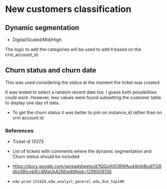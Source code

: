 # New customers classification

## Dynamic segmentation

- Digital/Scaled/Mid/High

The logic to add the categories will be used to add it based on the crm_account_id

## Churn status and churn date

This was used considering the status at the moment the ticket was created

It was tested to select a random recent date too. I guess both possibilities could work. However, less values were found subsetting the customer table to display one day of data.

- To get the churn status it was better to join on instance_id rather than on crm account id

### References

- Ticket id
13373

- List of tickets with comments where the dynamic segmentation and Churn status should be included

- https://docs.google.com/spreadsheets/d/1QQolh5OBWAu44mh8odlTQ8dlioSBjyvblEc4MaUkA2M/edit#gid=1299009136

- `edw-prod-153420.edw_analyst_general.eda_dse_top100` 
 
